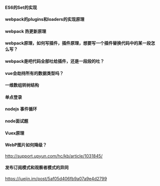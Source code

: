 
#### ES6的Set的实现
#### webpack的plugins和loaders的实现原理
#### webpack 热更新原理
#### webpack原理，如何写插件，插件原理，想要写一个插件替换代码中的某一段怎么写？
#### webpack是吧代码全部吐给插件，还是一段段的吐？
#### vue会劫持所有的数据类型吗？
#### 一维数组转树结构
#### 单点登录
#### nodejs 事件循环
#### node面试题
#### Vuex原理



#### WebP图片如何降级？
http://support.upyun.com/hc/kb/article/1031845/

#### 发布订阅模式和观察者模式的异同
https://juejin.im/post/5af05d406fb9a07a9e4d2799


